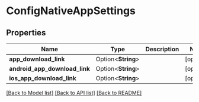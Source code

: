 # ConfigNativeAppSettings

## Properties

Name | Type | Description | Notes
------------ | ------------- | ------------- | -------------
**app_download_link** | Option<**String**> |  | [optional]
**android_app_download_link** | Option<**String**> |  | [optional]
**ios_app_download_link** | Option<**String**> |  | [optional]

[[Back to Model list]](../README.md#documentation-for-models) [[Back to API list]](../README.md#documentation-for-api-endpoints) [[Back to README]](../README.md)


